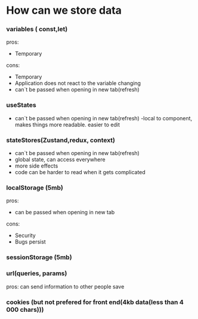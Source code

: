 # How can we store data

### variables ( const,let)

pros:

- Temporary

cons:

- Temporary
- Application does not react to the variable changing
- can`t be passed when opening in new tab(refresh)

### useStates

- can`t be passed when opening in new tab(refresh)
  -local to component, makes things more readable. easier to edit

### stateStores(Zustand,redux, context)

- can`t be passed when opening in new tab(refresh)
- global state, can access everywhere
- more side effects
- code can be harder to read when it gets complicated

### localStorage (5mb)

pros:

- can be passed when opening in new tab

cons:

- Security
- Bugs persist

### sessionStorage (5mb)

### url(queries, params)

pros:
can send information to other people
save

### cookies (but not prefered for front end(4kb data(less than 4 000 chars)))
